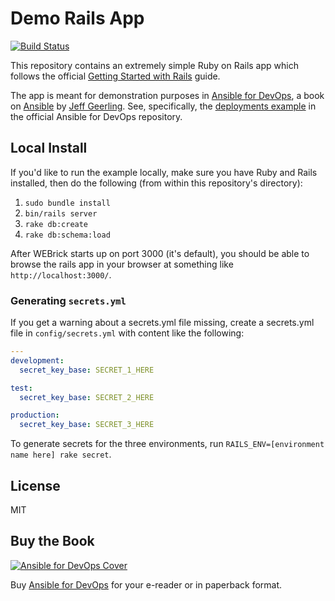 # Demo Rails App

[![Build Status](https://travis-ci.org/geerlingguy/demo-rails-app.svg?branch=master)](https://travis-ci.org/geerlingguy/demo-rails-app)

This repository contains an extremely simple Ruby on Rails app which follows the official [Getting Started with Rails](http://guides.rubyonrails.org/getting_started.html) guide.

The app is meant for demonstration purposes in [Ansible for DevOps](http://ansiblefordevops.com/), a book on [Ansible](http://www.ansible.com/) by [Jeff Geerling](http://jeffgeerling.com/). See, specifically, the [deployments example](https://github.com/geerlingguy/ansible-for-devops/tree/master/deployments) in the official Ansible for DevOps repository.

## Local Install

If you'd like to run the example locally, make sure you have Ruby and Rails installed, then do the following (from within this repository's directory):

  1. `sudo bundle install`
  2. `bin/rails server`
  3. `rake db:create`
  4. `rake db:schema:load`

After WEBrick starts up on port 3000 (it's default), you should be able to browse the rails app in your browser at something like `http://localhost:3000/`.

### Generating `secrets.yml`

If you get a warning about a secrets.yml file missing, create a secrets.yml file in `config/secrets.yml` with content like the following:

```yaml
---
development:
  secret_key_base: SECRET_1_HERE

test:
  secret_key_base: SECRET_2_HERE

production:
  secret_key_base: SECRET_3_HERE
```

To generate secrets for the three environments, run `RAILS_ENV=[environment name here] rake secret`.

## License

MIT

## Buy the Book

[![Ansible for DevOps Cover](https://s3.amazonaws.com/titlepages.leanpub.com/ansible-for-devops/medium)](http://www.ansiblefordevops.com/)

Buy [Ansible for DevOps](http://www.ansiblefordevops.com/) for your e-reader or in paperback format.
